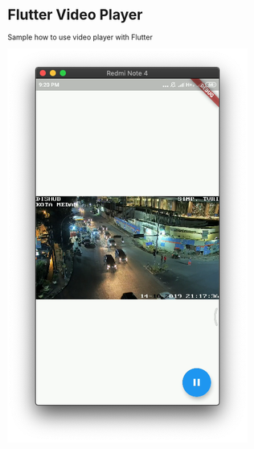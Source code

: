 # Flutter Video Player
Sample how to use video player with Flutter

![Output App](https://github.com/CoderJava/Flutter-Video-Player/blob/master/screenshots/screenshot_1.png)